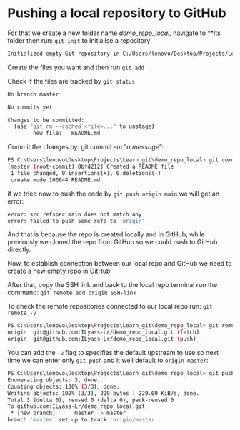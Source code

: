 # Pushing a local repository to GitHub

For that we create a new folder name *demo_repo_local,* navigate to **its folder then run: `git init` to initialise a repository

```bash
Initialized empty Git repository in C:/Users/lenovo/Desktop/Projects/Learn_git/demo_repo_local/.git/
```

Create the files you want and then run `git add .`

Check if the files are tracked by `git status`
```bash
On branch master

No commits yet

Changes to be committed:
  (use "git rm --cached <file>..." to unstage)
        new file:   README.md
```
Commit the changes by: git commit -m “*a message*”:
```bash
PS C:\Users\lenovo\Desktop\Projects\Learn_git\demo_repo_local> git commit -m "Created a README file"
[master (root-commit) 0bfd212] Created a README file
 1 file changed, 0 insertions(+), 0 deletions(-)
 create mode 100644 README.md
```
if we tried now to push the code by `git push origin main` we will get an error:

```bash
error: src refspec main does not match any
error: failed to push some refs to 'origin'
```

And that is because the repo is created locally and in GitHub, while previously we cloned the repo from GitHub so we could push to GitHub directly.

Now, to establish connection between our local repo and GitHub we need to create a new empty repo in GitHub



After that, copy the SSH link and back to the local repo terminal run the command: `git remote add origin SSH-link`

To check the remote repositories connected to our local repo run: `git remote -v`

```bash
PS C:\Users\lenovo\Desktop\Projects\Learn_git\demo_repo_local> git remote -v
origin  git@github.com:ILyass-Lr/demo_repo_local.git (fetch)
origin  git@github.com:ILyass-Lr/demo_repo_local.git (push)
```

You can add the `-u` flag to specifies the default upstream to use so next time we can enter only `git push` and it well default to `origin master`:

```bash
PS C:\Users\lenovo\Desktop\Projects\Learn_git\demo_repo_local> git push -u origin master
Enumerating objects: 3, done.
Counting objects: 100% (3/3), done.
Writing objects: 100% (3/3), 229 bytes | 229.00 KiB/s, done.
Total 3 (delta 0), reused 0 (delta 0), pack-reused 0
To github.com:ILyass-Lr/demo_repo_local.git
 * [new branch]      master -> master
branch 'master' set up to track 'origin/master'.
```

